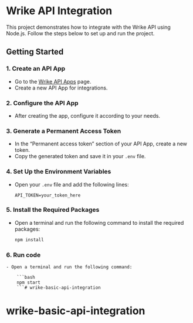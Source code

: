 # Wrike API Integration

This project demonstrates how to integrate with the Wrike API using Node.js. Follow the steps below to set up and run the project.

## Getting Started

### 1. Create an API App

- Go to the [Wrike API Apps](https://www.wrike.com/frontend/apps/index.html#api) page.
- Create a new API App for integrations.

### 2. Configure the API App

- After creating the app, configure it according to your needs.

### 3. Generate a Permanent Access Token

- In the “Permanent access token” section of your API App, create a new token.
- Copy the generated token and save it in your `.env` file.

### 4. Set Up the Environment Variables

- Open your `.env` file and add the following lines:

    ```plaintext
    API_TOKEN=your_token_here
    ```

### 5. Install the Required Packages

- Open a terminal and run the following command to install the required packages:

    ```bash
    npm install
    ```

### 6. Run code 
    - Open a terminal and run the following command:

        ```bash
        npm start
        ```# wrike-basic-api-integration
# wrike-basic-api-integration
